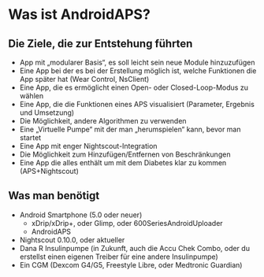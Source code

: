 # **Was ist AndroidAPS?**
## **Die Ziele, die zur Entstehung führten**   
* App mit „modularer Basis“, es soll leicht sein neue Module hinzuzufügen   
* Eine App bei der es bei der Erstellung möglich ist, welche Funktionen die App später hat (Wear Control, NsClient)  
* Eine App, die es ermöglicht einen Open- oder Closed-Loop-Modus zu wählen  
* Eine App, die die Funktionen eines APS visualisiert (Parameter, Ergebnis und Umsetzung)  
* Die Möglichkeit, andere Algorithmen zu verwenden  
* Eine „Virtuelle Pumpe“ mit der man „herumspielen“ kann, bevor man startet  
* Eine App mit enger Nightscout-Integration  
* Die Möglichkeit zum Hinzufügen/Entfernen von Beschränkungen  
* Eine App die alles enthält um mit dem Diabetes klar zu kommen (APS+Nightscout)  
## **Was man benötigt**  
* Android Smartphone (5.0 oder neuer)  
    * xDrip/xDrip+, oder Glimp, oder 600SeriesAndroidUploader   
    * AndroidAPS  
* Nightscout 0.10.0, oder aktueller    
* Dana R Insulinpumpe (in Zukunft, auch die Accu Chek Combo, oder du erstellst einen eigenen Treiber für eine andere Insulinpumpe)  
* Ein CGM (Dexcom G4/G5, Freestyle Libre, oder Medtronic Guardian)  